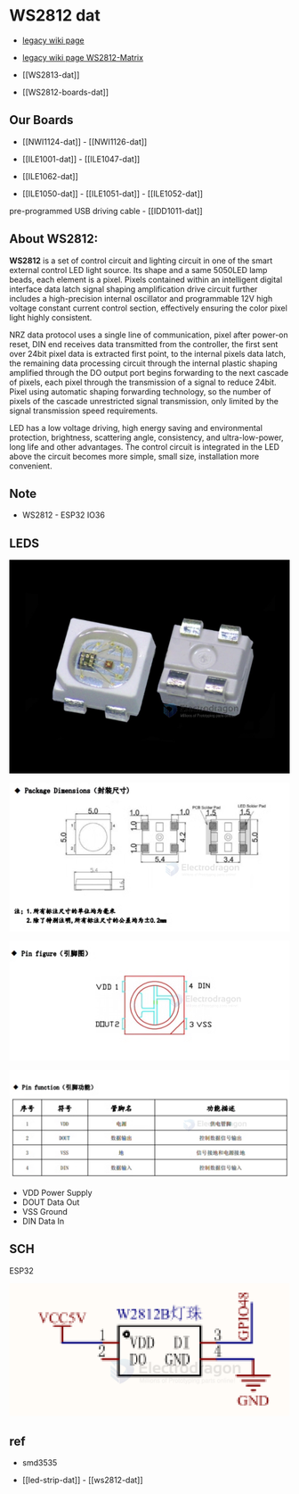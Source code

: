 
# WS2812 dat 

- [legacy wiki page ](https://www.electrodragon.com/w/W2812)

- [legacy wiki page WS2812-Matrix](https://w.electrodragon.com/w/WS2812-Matrix)

- [[WS2813-dat]]

- [[WS2812-boards-dat]]

## Our Boards 

- [[NWI1124-dat]] - [[NWI1126-dat]]

- [[ILE1001-dat]] - [[ILE1047-dat]]

- [[ILE1062-dat]]

- [[ILE1050-dat]] - [[ILE1051-dat]] - [[ILE1052-dat]]

pre-programmed USB driving cable - [[IDD1011-dat]]


## About WS2812:

**WS2812** is a set of control circuit and lighting circuit in one of the smart external control LED light source. Its shape and a same 5050LED lamp beads, each element is a pixel. Pixels contained within an intelligent digital interface data latch signal shaping amplification drive circuit further includes a high-precision internal oscillator and programmable 12V high voltage constant current control section, effectively ensuring the color pixel light highly consistent.

NRZ data protocol uses a single line of communication, pixel after power-on reset, DIN end receives data transmitted from the controller, the first sent over 24bit pixel data is extracted first point, to the internal pixels data latch, the remaining data processing circuit through the internal plastic shaping amplified through the DO output port begins forwarding to the next cascade of pixels, each pixel through the transmission of a signal to reduce 24bit. Pixel using automatic shaping forwarding technology, so the number of pixels of the cascade unrestricted signal transmission, only limited by the signal transmission speed requirements.

LED has a low voltage driving, high energy saving and environmental protection, brightness, scattering angle, consistency, and ultra-low-power, long life and other advantages. The control circuit is integrated in the LED above the circuit becomes more simple, small size, installation more convenient.





## Note 

- WS2812 - ESP32 IO36

## LEDS

![](10PCs-WS2812B-4Pin-SMD5050-RGB-LED-01.png)


![](2024-01-13-11-33-07.png)

![](2024-01-13-11-33-24.png)

![](2024-01-13-11-33-41.png)

- VDD Power Supply
- DOUT Data Out 
- VSS  Ground 
- DIN Data In 


## SCH 

ESP32 

![](2025-07-10-17-29-15.png)


## ref 


- smd3535

- [[led-strip-dat]] - [[ws2812-dat]]